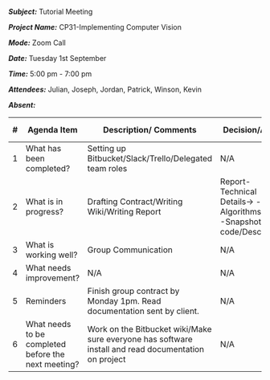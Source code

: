 ***Subject:*** Tutorial Meeting

***Project Name:*** CP31-Implementing Computer Vision

***Mode:*** Zoom Call

***Date:*** Tuesday 1st September

***Time:*** 5:00 pm - 7:00 pm

***Attendees:*** Julian, Joseph, Jordan, Patrick, Winson, Kevin

***Absent:*** 


|    #     |     Agenda Item                                             |     Description/   Comments                                                                                   |     Decision/Action                                                                        |     Who?        |     Items for   escalation    |
|----------|-------------------------------------------------------------|---------------------------------------------------------------------------------------------------------------|--------------------------------------------------------------------------------------------|-----------------|-------------------------------|
|     1    |     What has been completed?                                |     Setting up Bitbucket/Slack/Trello/Delegated team roles                                                      |       N/A                                                                                     |     N/A   |            N/A                   |
|     2    |     What is in progress?                                    |     Drafting Contract/Writing Wiki/Writing Report                                                             |     Report- Technical Details->     -Algorithms Used    -Snapshots of code/Description/    |     Everyone    |                N/A               |
|     3    |     What is working well?                                   |     Group Communication                                                                                       |                                   N/A                                                         |   N/A              |               N/A                |
|     4    |     What needs improvement?                                 |           N/A                                                                                                    |                                     N/A                                                       |         N/A        |             N/A                  |
|     5    |     Reminders                                               |     Finish group contract by Monday 1pm. Read documentation sent by   client.                                 |           N/A                                                                                 |     N/A            |             N/A                  |
|     6    |     What needs to be completed before the next meeting?     |     Work on the Bitbucket wiki/Make sure everyone has software   install and read documentation on project    |          N/A                                                                                  |      N/A           |             N/A                  |